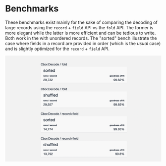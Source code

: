 # Benchmarks

These benchmarks exist mainly for the sake of comparing the decoding of large records using the `record` + `field` API vs the `fold` API. The former is more elegant while the latter is more efficient and can be tedious to write. Both work in the with unordered records. The "sorted" bench illustrate the case where fields in a record are provided in order (which is the _usual_ case) and is slightly optimized for the `record` + `field` API.

![](results.png)
